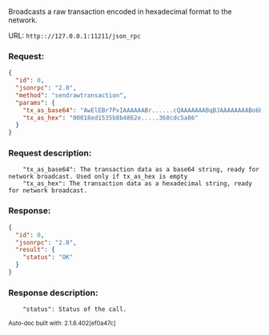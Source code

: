 Broadcasts a raw transaction encoded in hexadecimal format to the network.

URL: ```http:://127.0.0.1:11211/json_rpc```
### Request: 
```json
{
  "id": 0,
  "jsonrpc": "2.0",
  "method": "sendrawtransaction",
  "params": {
    "tx_as_base64": "AwElEBr7PxIAAAAAABr......cQAAAAAAABqBJAAAAAAAABo6BQ",
    "tx_as_hex": "00018ed1535b8b4862e.....368cdc5a86"
  }
}
```
### Request description: 
```
    "tx_as_base64": The transaction data as a base64 string, ready for network broadcast. Used only if tx_as_hex is empty
    "tx_as_hex": The transaction data as a hexadecimal string, ready for network broadcast.

```
### Response: 
```json
{
  "id": 0,
  "jsonrpc": "2.0",
  "result": {
    "status": "OK"
  }
}
```
### Response description: 
```
    "status": Status of the call.

```
<sub>Auto-doc built with: 2.1.6.402[ef0a47c]</sub>